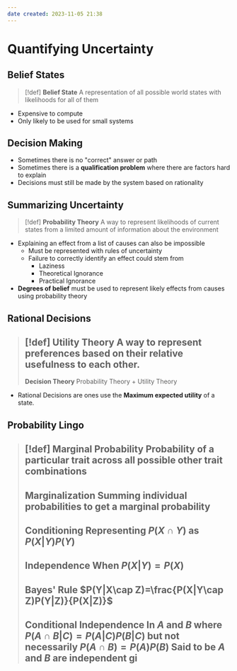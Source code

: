 ```yaml
---
date created: 2023-11-05 21:38
---
```


# Quantifying Uncertainty

## Belief States

> [!def]
> **Belief State**
> A representation of all possible world states with likelihoods for all of them

- Expensive to compute
- Only likely to be used for small systems

## Decision Making

- Sometimes there is no "correct" answer or path
- Sometimes there is a **qualification problem** where there are factors hard to explain
- Decisions must still be made by the system based on rationality

## Summarizing Uncertainty

> [!def]
> **Probability Theory**
> A way to represent likelihoods of current states from a limited amount of information about the environment

- Explaining an effect from a list of causes can also be impossible
	- Must be represented with rules of uncertainty
	- Failure to correctly identify an effect could stem from
		- Laziness
		- Theoretical Ignorance
		- Practical Ignorance
- **Degrees of belief** must be used to represent likely effects from causes using probability theory

## Rational Decisions

> [!def]
> **Utility Theory**
> A way to represent preferences based on their **relative** usefulness to each other.
> ---
> **Decision Theory**
> Probability Theory + Utility Theory

- Rational Decisions are ones use the **Maximum expected utility** of a state.

## Probability Lingo

> [!def]
> **Marginal Probability**
> Probability of a particular trait across all possible other trait combinations
> ---
> **Marginalization**
> Summing individual probabilities to get a marginal probability
> ---
> **Conditioning**
> Representing $P(X\cap Y)$ as $P(X|Y)P(Y)$
> ---
> **Independence**
> When $P(X|Y)=P(X)$
> ---
> **Bayes' Rule**
> $P(Y|X\cap Z)=\frac{P(X|Y\cap Z)P(Y|Z)}{P(X|Z)}$
> ---
> **Conditional Independence**
> In $A$ and $B$ where
> $P(A\cap B|C)=P(A|C)P(B|C)$
> but not necessarily
> $P(A\cap B)=P(A)P(B)$
> Said to be $A$ and $B$ are independent gi
> ---
> 
